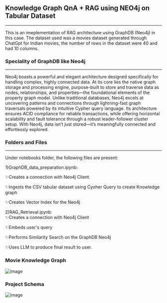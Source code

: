 ## Knowledge Graph QnA + RAG using NEO4j on Tabular Dataset
--------------------------------------------------------------------------------------------------------------------------
This is an imeplementation of RAG architecture using GraphDB (Neo4j) in this case.
The dataset used was a movies dataset generated through ChatGpt for Indian movies, the number of rows in the dataset were 40 and had 10 columns.

### Speciality of GraphDB like Neo4j
--------------------------------------------------------------------------------------------------------------------------
Neo4j boasts a powerful and elegant architecture designed specifically for handling complex, highly connected data. At its core lies the native graph storage and processing engine, purpose-built to store and traverse data as nodes, relationships, and properties—the foundational elements of the property graph model. Unlike traditional databases, Neo4j excels at uncovering patterns and connections through lightning-fast graph traversals powered by its intuitive Cypher query language. Its architecture ensures ACID compliance for reliable transactions, while offering horizontal scalability and fault tolerance through a robust leader-follower cluster setup. With Neo4j, data isn’t just stored—it’s meaningfully connected and effortlessly explored.

### Folders and Files
---------------------------------------------------------------------------------------------------------------------------
Under notebooks folder, the following files are present:

1)GraphDB_data_preparation.ipynb:  

✨Creates a connection with Neo4j Client.

✨Ingests the CSV tabular dataset using Cyoher Query to create Knowledge graph
                                  
✨Creates Vector Index for the Neo4j


2)RAG_Retrieval.ipynb:    
✨Creates a connection with Neo4j Client
  
✨Embeds user's query
                         
✨Performs Similarity Search on the GraphDB Neo4j
                         
✨Uses LLM to produce final result to user.
                          

### Movie Knowledge Graph

![image](https://github.com/user-attachments/assets/b26334f8-78b9-4891-8951-e2d5078c0086)

### Project Schema 

![image](https://github.com/user-attachments/assets/71184a8e-4e4c-445e-8273-0228094e34fc)



